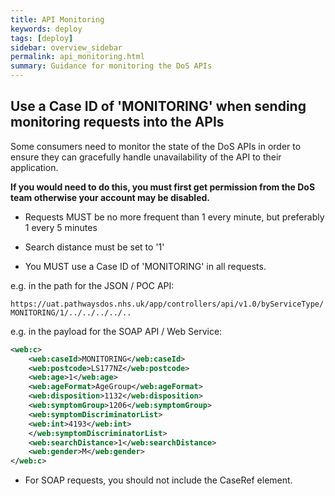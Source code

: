 ```yaml
---
title: API Monitoring
keywords: deploy
tags: [deploy]
sidebar: overview_sidebar
permalink: api_monitoring.html
summary: Guidance for monitoring the DoS APIs
---
```


## Use a Case ID of 'MONITORING' when sending monitoring requests into the APIs

Some consumers need to monitor the state of the DoS APIs in order to ensure they can gracefully handle unavailability of the API to their application.

**If you would need to do this, you must first get permission from the DoS team otherwise your account may be disabled.**

* Requests MUST be no more frequent than 1 every minute, but preferably 1 every 5 minutes

* Search distance must be set to '1'

* You MUST use a Case ID of 'MONITORING' in all requests.

e.g. in the path for the JSON / POC API:

`https://uat.pathwaysdos.nhs.uk/app/controllers/api/v1.0/byServiceType/MONITORING/1/../../../../..`

e.g. in the payload for the SOAP API / Web Service:

```xml
<web:c>
    <web:caseId>MONITORING</web:caseId>
    <web:postcode>LS177NZ</web:postcode>
    <web:age>1</web:age>
    <web:ageFormat>AgeGroup</web:ageFormat>
    <web:disposition>1132</web:disposition>
    <web:symptomGroup>1206</web:symptomGroup>
    <web:symptomDiscriminatorList>
    <web:int>4193</web:int>
    </web:symptomDiscriminatorList>
    <web:searchDistance>1</web:searchDistance>
    <web:gender>M</web:gender>
</web:c>
```

* For SOAP requests, you should not include the CaseRef element.

